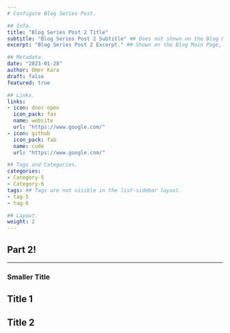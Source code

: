 ```yaml
---
# Configure Blog Series Post.

## Info.
title: "Blog Series Post 2 Title"
subtitle: "Blog Series Post 2 Subtitle" ## Does not shown on the Blog Main Page.
excerpt: "Blog Series Post 2 Excerpt." ## Shown on the Blog Main Page, but does not shown on the Blog Post Page.

## Metadata.
date: "2023-01-28"
author: Omer Kara
draft: false
featured: true

## Links.
links:
- icon: door-open
  icon_pack: fas
  name: website
  url: "https://www.google.com/"
- icon: github
  icon_pack: fab
  name: code
  url: "https://www.google.com/"

## Tags and Categories.
categories:
- Category-5
- Category-6
tags: ## Tags are not visible in the list-sidebar layout.
- tag-5
- tag-6

## Layout.
weight: 2
---
```


## Part 2!

---

### Smaller Title

## Title 1

## Title 2
